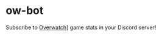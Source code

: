 # ow-bot

Subscribe to [Overwatch][play-ow]] game stats in your Discord server!

[play-ow]: <https://playoverwatch.com/en-us/> "Overwatch homepage"
